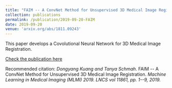 ```yaml
---
title: "FAIM -- A ConvNet Method for Unsupervised 3D Medical Image Registration"
collection: publications
permalink: /publication/2019-09-20-FAIM
date: 2019-09-20
venue: 'arxiv.org/abs/1811.09243'
---
```


This paper develops a Covolutional Neural Network for 3D Medical Image Registration.

[Check the publication here](https://doi.org/10.1007/978-3-030-32692-0_74)

Recommended citation: *Dongyang Kuang and Tanya Schmah*. FAIM -- A ConvNet Method for Unsupervised 3D Medical Image Registration. <i> Machine Learning in Medical Imaging (MLMI) 2019. LNCS vol 11861, pp. 1--9, 2019.</i>
